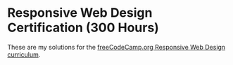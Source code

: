 # Responsive Web Design Certification (300 Hours)

These are my solutions for the [freeCodeCamp.org Responsive Web Design curriculum](https://www.freecodecamp.org/learn/).


